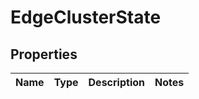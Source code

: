 # EdgeClusterState

## Properties
Name | Type | Description | Notes
------------ | ------------- | ------------- | -------------
